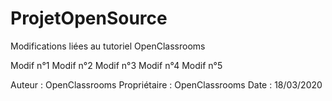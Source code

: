 # ProjetOpenSource
Modifications liées au tutoriel OpenClassrooms

Modif n°1
Modif n°2
Modif n°3
Modif n°4
Modif n°5

Auteur : OpenClassrooms
Propriétaire : OpenClassrooms
Date : 18/03/2020
